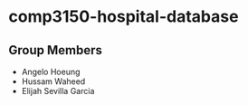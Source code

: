 # comp3150-hospital-database
## Group Members
* Angelo Hoeung
* Hussam Waheed
* Elijah Sevilla Garcia
